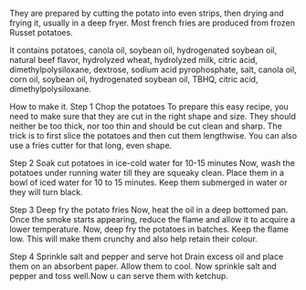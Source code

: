 They are prepared by cutting the potato into even strips, then drying and frying it, usually in a deep fryer. Most french fries are produced from frozen Russet potatoes.

It contains potatoes, canola oil, soybean oil, hydrogenated soybean oil, natural beef flavor, hydrolyzed wheat, hydrolyzed milk, citric acid, dimethylpolysiloxane, dextrose, sodium acid pyrophosphate, salt, canola oil, corn oil, soybean oil, hydrogenated soybean oil, TBHQ, citric acid, dimethylpolysiloxane.

How to make it.
Step 1 Chop the potatoes
To prepare this easy recipe, you need to make sure that they are cut in the right shape and size. They should neither be too thick, nor too thin and should be cut clean and sharp. The trick is to first slice the potatoes and then cut them lengthwise. You can also use a fries cutter for that long, even shape.

Step 2 Soak cut potatoes in ice-cold water for 10-15 minutes
Now, wash the potatoes under running water till they are squeaky clean. Place them in a bowl of iced water for 10 to 15 minutes. Keep them submerged in water or they will turn black.

Step 3 Deep fry the potato fries
Now, heat the oil in a deep bottomed pan. Once the smoke starts appearing, reduce the flame and allow it to acquire a lower temperature. Now, deep fry the potatoes in batches. Keep the flame low. This will make them crunchy and also help retain their colour.

Step 4 Sprinkle salt and pepper and serve hot
Drain excess oil and place them on an absorbent paper. Allow them to cool. Now sprinkle salt and pepper and toss well.Now u can serve them with ketchup.